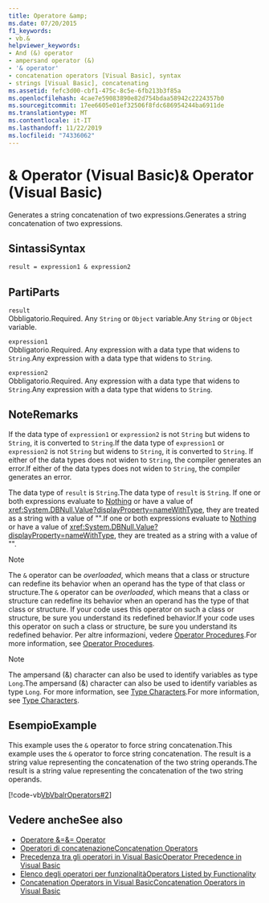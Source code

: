 ```yaml
---
title: Operatore &amp;
ms.date: 07/20/2015
f1_keywords:
- vb.&
helpviewer_keywords:
- And (&) operator
- ampersand operator (&)
- '& operator'
- concatenation operators [Visual Basic], syntax
- strings [Visual Basic], concatenating
ms.assetid: fefc3d00-cbf1-475c-8c5e-6fb213b3f85a
ms.openlocfilehash: 4cae7e59083890e82d754bdaa58942c2224357b0
ms.sourcegitcommit: 17ee6605e01ef32506f8fdc686954244ba6911de
ms.translationtype: MT
ms.contentlocale: it-IT
ms.lasthandoff: 11/22/2019
ms.locfileid: "74336062"
---
```

# <a name="amp-operator-visual-basic"></a><span data-ttu-id="b49c5-102">&amp; Operator (Visual Basic)</span><span class="sxs-lookup"><span data-stu-id="b49c5-102">&amp; Operator (Visual Basic)</span></span>
<span data-ttu-id="b49c5-103">Generates a string concatenation of two expressions.</span><span class="sxs-lookup"><span data-stu-id="b49c5-103">Generates a string concatenation of two expressions.</span></span>  
  
## <a name="syntax"></a><span data-ttu-id="b49c5-104">Sintassi</span><span class="sxs-lookup"><span data-stu-id="b49c5-104">Syntax</span></span>  
  
```vb  
result = expression1 & expression2  
```  
  
## <a name="parts"></a><span data-ttu-id="b49c5-105">Parti</span><span class="sxs-lookup"><span data-stu-id="b49c5-105">Parts</span></span>  
 `result`  
 <span data-ttu-id="b49c5-106">Obbligatorio.</span><span class="sxs-lookup"><span data-stu-id="b49c5-106">Required.</span></span> <span data-ttu-id="b49c5-107">Any `String` or `Object` variable.</span><span class="sxs-lookup"><span data-stu-id="b49c5-107">Any `String` or `Object` variable.</span></span>  
  
 `expression1`  
 <span data-ttu-id="b49c5-108">Obbligatorio.</span><span class="sxs-lookup"><span data-stu-id="b49c5-108">Required.</span></span> <span data-ttu-id="b49c5-109">Any expression with a data type that widens to `String`.</span><span class="sxs-lookup"><span data-stu-id="b49c5-109">Any expression with a data type that widens to `String`.</span></span>  
  
 `expression2`  
 <span data-ttu-id="b49c5-110">Obbligatorio.</span><span class="sxs-lookup"><span data-stu-id="b49c5-110">Required.</span></span> <span data-ttu-id="b49c5-111">Any expression with a data type that widens to `String`.</span><span class="sxs-lookup"><span data-stu-id="b49c5-111">Any expression with a data type that widens to `String`.</span></span>  
  
## <a name="remarks"></a><span data-ttu-id="b49c5-112">Note</span><span class="sxs-lookup"><span data-stu-id="b49c5-112">Remarks</span></span>  
 <span data-ttu-id="b49c5-113">If the data type of `expression1` or `expression2` is not `String` but widens to `String`, it is converted to `String`.</span><span class="sxs-lookup"><span data-stu-id="b49c5-113">If the data type of `expression1` or `expression2` is not `String` but widens to `String`, it is converted to `String`.</span></span> <span data-ttu-id="b49c5-114">If either of the data types does not widen to `String`, the compiler generates an error.</span><span class="sxs-lookup"><span data-stu-id="b49c5-114">If either of the data types does not widen to `String`, the compiler generates an error.</span></span>  
  
 <span data-ttu-id="b49c5-115">The data type of `result` is `String`.</span><span class="sxs-lookup"><span data-stu-id="b49c5-115">The data type of `result` is `String`.</span></span> <span data-ttu-id="b49c5-116">If one or both expressions evaluate to [Nothing](../../../visual-basic/language-reference/nothing.md) or have a value of <xref:System.DBNull.Value?displayProperty=nameWithType>, they are treated as a string with a value of "".</span><span class="sxs-lookup"><span data-stu-id="b49c5-116">If one or both expressions evaluate to [Nothing](../../../visual-basic/language-reference/nothing.md) or have a value of <xref:System.DBNull.Value?displayProperty=nameWithType>, they are treated as a string with a value of "".</span></span>  
  
> [!NOTE]
> <span data-ttu-id="b49c5-117">The `&` operator can be *overloaded*, which means that a class or structure can redefine its behavior when an operand has the type of that class or structure.</span><span class="sxs-lookup"><span data-stu-id="b49c5-117">The `&` operator can be *overloaded*, which means that a class or structure can redefine its behavior when an operand has the type of that class or structure.</span></span> <span data-ttu-id="b49c5-118">If your code uses this operator on such a class or structure, be sure you understand its redefined behavior.</span><span class="sxs-lookup"><span data-stu-id="b49c5-118">If your code uses this operator on such a class or structure, be sure you understand its redefined behavior.</span></span> <span data-ttu-id="b49c5-119">Per altre informazioni, vedere [Operator Procedures](../../../visual-basic/programming-guide/language-features/procedures/operator-procedures.md).</span><span class="sxs-lookup"><span data-stu-id="b49c5-119">For more information, see [Operator Procedures](../../../visual-basic/programming-guide/language-features/procedures/operator-procedures.md).</span></span>  
  
> [!NOTE]
> <span data-ttu-id="b49c5-120">The ampersand (&) character can also be used to identify variables as type `Long`.</span><span class="sxs-lookup"><span data-stu-id="b49c5-120">The ampersand (&) character can also be used to identify variables as type `Long`.</span></span> <span data-ttu-id="b49c5-121">For more information, see [Type Characters](../../../visual-basic/programming-guide/language-features/data-types/type-characters.md).</span><span class="sxs-lookup"><span data-stu-id="b49c5-121">For more information, see [Type Characters](../../../visual-basic/programming-guide/language-features/data-types/type-characters.md).</span></span>  
  
## <a name="example"></a><span data-ttu-id="b49c5-122">Esempio</span><span class="sxs-lookup"><span data-stu-id="b49c5-122">Example</span></span>  
 <span data-ttu-id="b49c5-123">This example uses the `&` operator to force string concatenation.</span><span class="sxs-lookup"><span data-stu-id="b49c5-123">This example uses the `&` operator to force string concatenation.</span></span> <span data-ttu-id="b49c5-124">The result is a string value representing the concatenation of the two string operands.</span><span class="sxs-lookup"><span data-stu-id="b49c5-124">The result is a string value representing the concatenation of the two string operands.</span></span>  
  
 [!code-vb[VbVbalrOperators#2](~/samples/snippets/visualbasic/VS_Snippets_VBCSharp/VbVbalrOperators/VB/Class1.vb#2)]  
  
## <a name="see-also"></a><span data-ttu-id="b49c5-125">Vedere anche</span><span class="sxs-lookup"><span data-stu-id="b49c5-125">See also</span></span>

- [<span data-ttu-id="b49c5-126">Operatore &=</span><span class="sxs-lookup"><span data-stu-id="b49c5-126">&= Operator</span></span>](../../../visual-basic/language-reference/operators/and-assignment-operator.md)
- [<span data-ttu-id="b49c5-127">Operatori di concatenazione</span><span class="sxs-lookup"><span data-stu-id="b49c5-127">Concatenation Operators</span></span>](../../../visual-basic/language-reference/operators/concatenation-operators.md)
- [<span data-ttu-id="b49c5-128">Precedenza tra gli operatori in Visual Basic</span><span class="sxs-lookup"><span data-stu-id="b49c5-128">Operator Precedence in Visual Basic</span></span>](../../../visual-basic/language-reference/operators/operator-precedence.md)
- [<span data-ttu-id="b49c5-129">Elenco degli operatori per funzionalità</span><span class="sxs-lookup"><span data-stu-id="b49c5-129">Operators Listed by Functionality</span></span>](../../../visual-basic/language-reference/operators/operators-listed-by-functionality.md)
- [<span data-ttu-id="b49c5-130">Concatenation Operators in Visual Basic</span><span class="sxs-lookup"><span data-stu-id="b49c5-130">Concatenation Operators in Visual Basic</span></span>](../../../visual-basic/programming-guide/language-features/operators-and-expressions/concatenation-operators.md)
